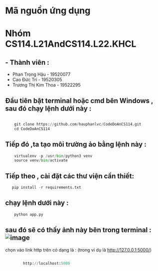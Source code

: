 # Mã nguồn ứng dụng
# Nhóm CS114.L21AndCS114.L22.KHCL

## - Thành viên  :
+ Phan Trọng Hậu - 19520077
+ Cao Đức Trí - 19520305
+  Trương Thị Kim Thoa - 19522295
## Đầu tiên bật terminal hoặc cmd bên Windows , sau đó chạy lệnh dưới này :

```python

    git clone https://github.com/hauphanlvc/CodeDoAnCS114.git  
    cd CodeDoAnCS114
```
## Tiếp đó ,ta tạo môi trường ảo bằng lệnh này :

```python
    virtualenv -p /usr/bin/python3 venv    
    source venv/bin/activate
```

## Tiếp theo , cài đặt các thư viện cần thiết:

```python
   pip install -r requirements.txt 
```


## chạy lệnh dưới này :

```python
    python app.py
```
## sau đó sẽ có thấy ảnh này bên trong terminal : ![image](https://user-images.githubusercontent.com/34708839/129343942-26e29a46-830b-4732-bc8d-5a74dfa19e9e.png)
chọn vào link http trên có dạng là : (trong ví dụ là http://127.0.0.1:5000/)

```python

        http://localhost:5000
```
